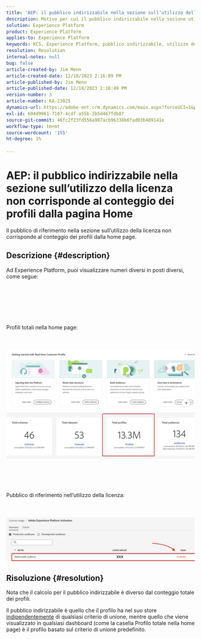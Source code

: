 ```yaml
---
title: 'AEP: il pubblico indirizzabile nella sezione sull’utilizzo della licenza non corrisponde al conteggio dei profili dalla pagina Home'
description: Motivo per cui il pubblico indirizzabile nella sezione utilizzo licenze non corrisponde al conteggio dei profili dalla home page
solution: Experience Platform
product: Experience Platform
applies-to: Experience Platform
keywords: KCS, Experience Platform, pubblico indirizzabile, utilizzo della licenza, diritti, conteggio profili
resolution: Resolution
internal-notes: null
bug: false
article-created-by: Jim Menn
article-created-date: 12/18/2023 2:16:09 PM
article-published-by: Jim Menn
article-published-date: 12/18/2023 2:16:49 PM
version-number: 3
article-number: KA-23025
dynamics-url: https://adobe-ent.crm.dynamics.com/main.aspx?forceUCI=1&pagetype=entityrecord&etn=knowledgearticle&id=14baa5f8-af9d-ee11-be37-6045bd006268
exl-id: 604d9961-7107-4cdf-a55b-2b5d467fdb87
source-git-commit: 46fc2f23fd556a987acb96338b6fad03b489141e
workflow-type: tm+mt
source-wordcount: '155'
ht-degree: 1%

---
```


# AEP: il pubblico indirizzabile nella sezione sull’utilizzo della licenza non corrisponde al conteggio dei profili dalla pagina Home


Il pubblico di riferimento nella sezione sull’utilizzo della licenza non corrisponde al conteggio dei profili dalla home page.

## Descrizione {#description}

Ad Experience Platform, puoi visualizzare numeri diversi in posti diversi, come segue:<br><br> <br><br> <br><br> <br><br>Profili totali nella home page:<br><br> <br><br>![](assets/___15baa5f8-af9d-ee11-be37-6045bd006268___.png)<br><br> <br><br> <br><br>Pubblico di riferimento nell’utilizzo della licenza:<br><br> <br><br>![](assets/___17baa5f8-af9d-ee11-be37-6045bd006268___.png)

## Risoluzione {#resolution}


Nota che il calcolo per il pubblico indirizzabile è diverso dal conteggio totale dei profili.

Il pubblico indirizzabile è quello che il profilo ha nel suo store <u>indipendentemente</u> di qualsiasi criterio di unione, mentre quello che viene visualizzato in qualsiasi dashboard (come la casella Profilo totale nella home page) è il profilo basato sul criterio di unione predefinito.
